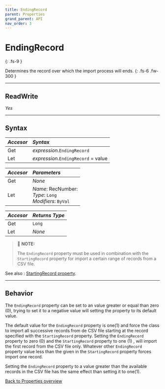 ```yaml
---
title: EndingRecord
parent: Properties
grand_parent: API
nav_order: 3
---
```


# EndingRecord
{: .fs-9 }

Determines the record over which the import process will ends.
{: .fs-6 .fw-300 }

---

## ReadWrite

_Yes_

---

## Syntax

|**_Accesor_**|**_Syntax_**|
|:----------|:----------|
|Get|*expression*.`EndingRecord`|
|Let|*expression*.`EndingRecord` = value|

|**_Accesor_**|**_Parameters_**|
|:----------|:----------|
|Get|_None_|
|Let|*Name*: RecNumber:<br>*Type*: `Long`<br>*Modifiers*: `ByVal`|

|**_Accesor_**|**_Returns Type_**|
|:----------|:----------|
|Get|`Long`|
|Let|_None_|

>:pencil: **NOTE:**
>
>The `EndingRecord` property must be used in combination with the `StartingRecord` property for import a certain range of records from a CSV file.

See also
: [StartingRecord property](https://ws-garcia.github.io/VBA-CSV-interface/api/properties/startingrecord.html).

---

## Behavior

The `EndingRecord` property can be set to an value greater or equal than zero (0), trying to set it to a negative value will setting the property to its default value.

The default value for the `EndingRecord` property is one(1) and force the class to import all successive records from de CSV file starting at the record specified with the `StartingRecord` property. Setting the `EndingRecord` property to zero (0) and the `StartingRecord` property to one (1) , will import the first record from the CSV file only. Whatever other `EndingRecord` property value less than the given in the `StartingRecord` property forces import one record.

Setting the `EndingRecord` property to a value greater than the available records in the CSV file has the same effect than setting it to one(1).

[Back to Properties overview](https://ws-garcia.github.io/VBA-CSV-interface/api/properties/)
